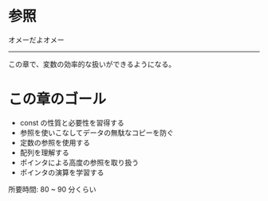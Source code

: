 # 参照

オメーだよオメー

---

この章で、変数の効率的な扱いができるようになる。

# この章のゴール

- const の性質と必要性を習得する
- 参照を使いこなしてデータの無駄なコピーを防ぐ
- 定数の参照を使用する
- 配列を理解する
- ポインタによる高度の参照を取り扱う
- ポインタの演算を学習する

所要時間: 80 ~ 90 分くらい